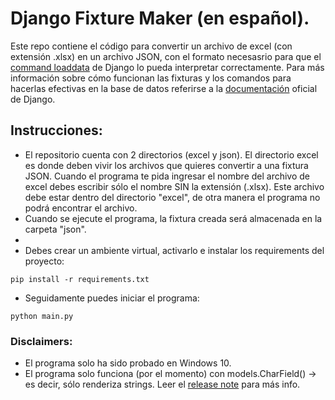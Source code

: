 # Django Fixture Maker (en español).

Este repo contiene el código para convertir un archivo de excel (con extensión .xlsx) en un archivo JSON, con el formato necesasrio para que el [command loaddata](https://docs.djangoproject.com/en/3.1/ref/django-admin/#django-admin-loaddata) de Django lo pueda interpretar correctamente.
Para más información sobre cómo funcionan las fixturas y los comandos para hacerlas efectivas en la base de datos referirse a la [documentación](https://docs.djangoproject.com/en/3.1/howto/initial-data/) oficial de Django.

## Instrucciones:

* El repositorio cuenta con 2 directorios (excel y json). El directorio excel es donde deben vivir los archivos que quieres convertir a una fixtura JSON. Cuando el programa te pida ingresar el nombre del archivo de excel debes escribir sólo el nombre SIN la extensión (.xlsx). Este archivo debe estar dentro del directorio "excel", de otra manera el programa no podrá encontrar el archivo.
* Cuando se ejecute el programa, la fixtura creada será almacenada en la carpeta "json".
* 
* Debes crear un ambiente virtual, activarlo e instalar los requirements del proyecto:
```
pip install -r requirements.txt
```
* Seguidamente puedes iniciar el programa:
```
python main.py
```


### Disclaimers:
* El programa solo ha sido probado en Windows 10.
* El programa solo funciona (por el momento) con models.CharField() -> es decir, sólo renderiza strings. Leer el [release note](https://github.com/soloamilkar/django-fixtures-maker/releases/tag/v0.01) para más info.
